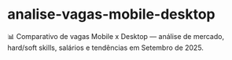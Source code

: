 # analise-vagas-mobile-desktop
📊 Comparativo de vagas Mobile x Desktop — análise de mercado, hard/soft skills, salários e tendências em Setembro de 2025.
